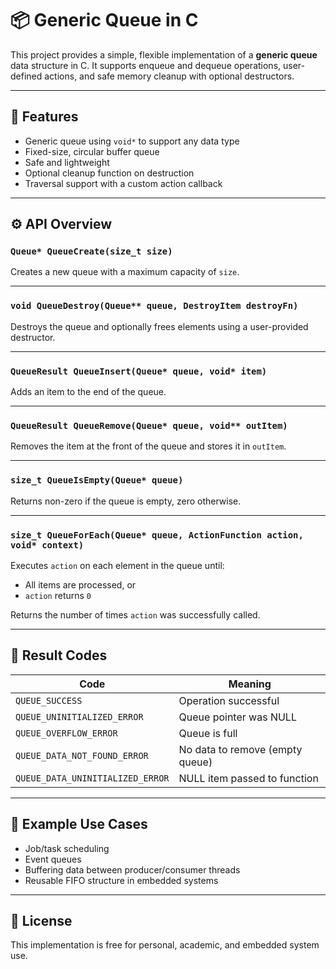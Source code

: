 # 📦 Generic Queue in C

This project provides a simple, flexible implementation of a **generic queue** data structure in C. It supports enqueue and dequeue operations, user-defined actions, and safe memory cleanup with optional destructors.

---

## 🧠 Features

- Generic queue using `void*` to support any data type
- Fixed-size, circular buffer queue
- Safe and lightweight
- Optional cleanup function on destruction
- Traversal support with a custom action callback

---

## ⚙️ API Overview

### `Queue* QueueCreate(size_t size)`
Creates a new queue with a maximum capacity of `size`.

---

### `void QueueDestroy(Queue** queue, DestroyItem destroyFn)`
Destroys the queue and optionally frees elements using a user-provided destructor.

---

### `QueueResult QueueInsert(Queue* queue, void* item)`
Adds an item to the end of the queue.

---

### `QueueResult QueueRemove(Queue* queue, void** outItem)`
Removes the item at the front of the queue and stores it in `outItem`.

---

### `size_t QueueIsEmpty(Queue* queue)`
Returns non-zero if the queue is empty, zero otherwise.

---

### `size_t QueueForEach(Queue* queue, ActionFunction action, void* context)`
Executes `action` on each element in the queue until:
- All items are processed, or
- `action` returns `0`

Returns the number of times `action` was successfully called.

---

## 🚨 Result Codes

| Code                          | Meaning                          |
|-------------------------------|----------------------------------|
| `QUEUE_SUCCESS`               | Operation successful             |
| `QUEUE_UNINITIALIZED_ERROR`   | Queue pointer was NULL           |
| `QUEUE_OVERFLOW_ERROR`        | Queue is full                    |
| `QUEUE_DATA_NOT_FOUND_ERROR`  | No data to remove (empty queue)  |
| `QUEUE_DATA_UNINITIALIZED_ERROR` | NULL item passed to function |

---

## 🧪 Example Use Cases

- Job/task scheduling
- Event queues
- Buffering data between producer/consumer threads
- Reusable FIFO structure in embedded systems

---

## 📄 License

This implementation is free for personal, academic, and embedded system use.
